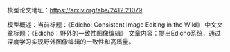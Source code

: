 模型论文地址：https://arxiv.org/abs/2412.21079

模型概述：当前标题：《Edicho: Consistent Image Editing in the Wild》
中文文章标题：《Edicho：野外的一致性图像编辑》
文章内容：提出Edicho系统，通过深度学习实现野外图像编辑的一致性和高质量。
